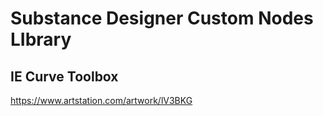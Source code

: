 # Substance Designer Custom Nodes LIbrary
## IE Curve Toolbox
https://www.artstation.com/artwork/lV3BKG
